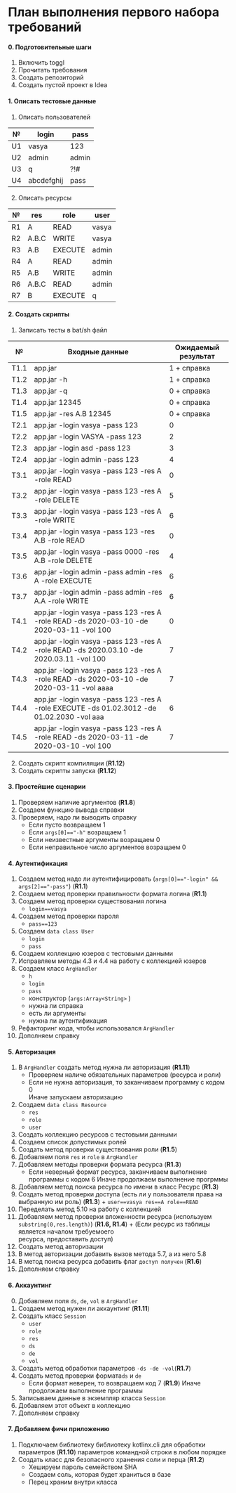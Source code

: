 # План выполнения первого набора требований

#### 0. Подготовительные шаги
1. Включить toggl
2. Прочитать требования
3. Создать репозиторий
4. Создать пустой проект в Idea

#### 1. Описать тестовые данные
1. Описать пользователей  
 
 № | login | pass 
 --- | --- | ---  
 U1 | vasya | 123  
 U2 | admin | admin  
 U3 | q | ?!#  
 U4 | abcdefghij | pass

2. Описать ресурсы  
 
 № | res | role | user
 --- | --- | --- | ---
 R1 | A | READ | vasya
 R2 | A.B.C | WRITE | vasya
 R3 | A.B | EXECUTE | admin
 R4 | A | READ | admin
 R5 | A.B | WRITE | admin
 R6 | A.B.C | READ | admin
 R7 | B | EXECUTE | q
 
#### 2. Создать скрипты
 1. Записать тесты в bat/sh файл
 
 № | Входные данные | Ожидаемый результат
  --- | --- | ---
 T1.1 | app.jar | 1 + справка
 T1.2 | app.jar -h | 1 + справка
 T1.3 | app.jar -q | 0 + справка
 Т1.4 | app.jar 12345 | 0 + справка
 T1.5 | app.jar -res A.B 12345 | 0 + справка
 T2.1 | app.jar -login vasya -pass 123 | 0
 T2.2 | app.jar -login VASYA -pass 123 | 2
 T2.3 | app.jar -login asd -pass 123 | 3
 T2.4 | app.jar -login admin -pass 123 | 4
 T3.1 | app.jar -login vasya -pass 123 -res A -role READ | 0
 T3.2 | app.jar -login vasya -pass 123 -res A -role DELETE | 5
 T3.3 | app.jar -login vasya -pass 123 -res A -role WRITE | 6
 T3.4 | app.jar -login vasya -pass 123 -res A.B -role READ | 0
 T3.5 | app.jar -login vasya -pass 0000 -res A.B -role DELETE | 4
 T3.6 | app.jar -login admin -pass admin -res A -role EXECUTE | 6
 T3.7 | app.jar -login admin -pass admin -res A.A -role WRITE | 6
 T4.1 | app.jar -login vasya -pass 123 -res A -role READ -ds 2020-03-10 -de 2020-03-11 -vol 100 | 0
 T4.2 | app.jar -login vasya -pass 123 -res A -role READ -ds 2020.03.10 -de 2020.03.11 -vol 100 | 7
 T4.3 | app.jar -login vasya -pass 123 -res A -role READ -ds 2020-03-10 -de 2020-03-11 -vol aaaa | 7
 T4.4 | app.jar -login vasya -pass 123 -res A -role EXECUTE -ds 01.02.3012 -de 01.02.2030 -vol aaa | 6
 T4.5 | app.jar -login vasya -pass 123 -res A -role READ -ds 2020-03-11 -de 2020-03-10 -vol 100 | 7
 
 2. Создать скрипт компиляции (**R1.12**)
 3. Создать скрипты запуска (**R1.12**)
 
 
 #### 3. Простейшие сценарии
 1. Проверяем наличие аргументов (**R1.8**)
 2. Создаем функцию вывода справки
 3. Проверяем, надо ли выводить справку 
    + Если пусто возвращаем 1
    + Если `args[0]=="-h"` возращаем 1
    + Если неизвестные аргументы возращаем 0
    + Если неправильное число аргументов возращаем 0
 
 #### 4. Аутентификация 
 1. Создаем метод надо ли аутентифицировать 
(`args[0]=="-login" && args[2]=="-pass"`) (**R1.1**)
 2. Создаем метод проверки правильности формата логина (**R1.1**)
 3. Создаем метод проверки существования логина
     + `login==vasya`
 4. Создаем метод проверки пароля
     + `pass==123`
 5. Создаем `data class User`
     + `login`
     + `pass`
 6. Создаем коллекцию юзеров с тестовыми данными
 7. Исправляем методы 4.3 и 4.4 на работу с коллекцией юзеров
 8. Создаем класс `ArgHandler` 
    + `h`
    + `login`
    + `pass`
    + конструктор (`args:Array<String>` )
    + нужна ли справка
    + есть ли аргументы
    + нужна ли аутентификация
 9. Рефакторинг кода, чтобы использовался `ArgHandler`
 10. Дополняем справку
 
 #### 5. Авторизация
 1. В `ArgHandler` создать метод нужна ли авторизация (**R1.11**)
    + Проверяем наличе обязательных параметров (ресурса и роли)
	+ Если не нужна авторизация, то заканчиваем программу с кодом 0  
	Иначе запускаем авторизацию
 3. Создаем `data class Resource`
    + `res`
    + `role`
    + `user`
 4. Создать коллекцию ресурсов с тестовыми данными 
 5. Создаем список допустимых ролей
 6. Создать метод проверки существования роли (**R1.5**)
 7. Добавляем поля `res` и `role` в `ArgHandler`
 8. Добавляем методы проверки формата ресурса (**R1.3**)
    + Если неверный формат ресурса, заканчиваем выполнение программы с кодом 6 
      Иначе продолжаем выполнение прогрммы
 9. Добавляем метод поиска ресурса по имени в класс Ресурс (**R1.3**)
 10. Создать метод проверки доступа (есть ли у пользователя права на выбранную им роль) (**R1.3**)
	+ `user==vasya res==A role==READ`
 11. Переделать метод 5.10 на работу с коллекцией
 12. Добавляем метод проверки вложенности ресурса (используем   
 `substring(0,res.length)`) (**R1.6, R1.4**)
	+ (Если ресурс из таблицы является началом требуемоего  
	ресурса, предоставить доступ)
 13. Создать метод авторизации 
 14. В метод авторизации добавить вызов метода 5.7, а из него 5.8
 15. В метод поиска ресурса добавить флаг `доступ получен` (**R1.6**)
 16. Дополняем справку
 
#### 6. Аккаунтинг
 0. Добавляем поля `ds`, `de`, `vol` в `ArgHandler` 
 1. Создаем метод нужен ли аккаунтинг (**R1.11**)
 2. Создать класс `Session`
    + `user`
    + `role`
    + `res`
    + `ds`
	+ `de`
    + `vol`
 3. Создать метод обработки параметров `-ds -de -vol`(**R1.7**)
 4. Создать метод проверки формата`ds` и `de`
    + Если формат неверен, то возвращаем код 7 (**R1.9**)
      Иначе продолжаем выполнение программы
 5. Записываем данные в экземпляр класса `Session`
 6. Добавляем этот объект в коллекцию
 7. Дополняем справку


 #### 7. Добавляем фичи приложению
 1. Подключаем библиотеку библиотеку kotlinx.cli для обработки параметров (**R1.10**)
	параметров командной строки в любом порядке
 2. Создать класс для безопасного хранения соли и перца (**R1.2**)
    + Хешируем пароль семейством SHA
    + Создаем соль, которая будет храниться в базе
    + Перец храним внутри класса

